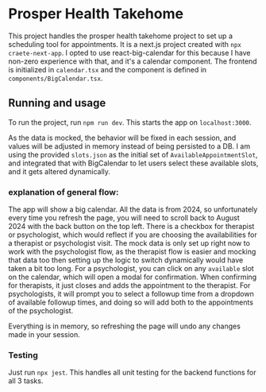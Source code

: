 # Prosper Health Takehome

This project handles the prosper health takehome project to set up a scheduling tool for appointments. It is a next.js project created with
`npx craete-next-app`. I opted to use react-big-calendar for this because I have non-zero experience with that, and it's a calendar component. 
The frontend is initialized in `calendar.tsx` and the component is defined in `components/BigCalendar.tsx`.


## Running and usage
To run the project, run `npm run dev`. This starts the app on `localhost:3000`.

As the data is mocked, the behavior will be fixed in each session, and values will be adjusted in memory instead of being persisted to a DB. I am using the provided `slots.json` as the initial set of `AvailableAppointmentSlot`, 
and integrated that with BigCalendar to let users select these available slots, and it gets altered dynamically. 



### explanation of general flow:

The app will show a big calendar. All the data is from 2024, so unfortunately every time you refresh the page, you will need to scroll back to
August 2024 with the back button on the top left. There is a checkbox for therapist or psychologist, which would reflect if you are choosing 
the availabilities for a therapist or psychologist visit. The mock data is only set up right now to work with the psychologist flow, as the therapist flow
is easier and mocking that data too then setting up the logic to switch dynamically would have taken a bit too long. For a psychologist, you can click on 
any `available` slot on the calendar, which will open a modal for confirmation. When confirming for therapists, it just closes and adds the appointment to 
the therapist. For psychologists, it will prompt you to select a followup time from a dropdown of available followup times, and doing so will add both to
the appointments of the psychologist. 

Everything is in memory, so refreshing the page will undo any changes made in your session. 

### Testing
Just run `npx jest`. This handles all unit testing for the backend functions for all 3 tasks.

